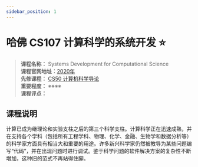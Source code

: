 ```yaml
---
sidebar_position: 1
---
```


# 哈佛 CS107 计算科学的系统开发 ⭐️

>**课程名称：** Systems Development for Computational Science   
**课程官网地址：**[2020年](https://harvard-iacs.github.io/2020-CS107/)    
**先修课程：** [CS50 计算机科学导论](https://hackway.org/docs/cs/freshman/first/cs50x)      
**重要程度：** ※※※※           
**课程评点：**      


## 课程说明
计算已成为继理论和实验支柱之后的第三个科学支柱。计算科学正在迅速成熟，并在支持各个学科（包括所有工程学科、物理、化学、金融、生物学和数据分析等）的科学家方面具有相当大和重要的用途。许多新兴科学家仍然被教导为某些问题编写“代码”，并在出现问题时进行调试。鉴于科学问题的软件解决方案的复杂性不断增加，这种旧的范式不再站得住脚。





